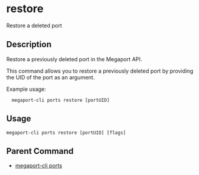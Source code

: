 # restore

Restore a deleted port

## Description

Restore a previously deleted port in the Megaport API.

This command allows you to restore a previously deleted port by providing the UID of the port as an argument.

Example usage:

```
  megaport-cli ports restore [portUID]
```



## Usage

```
megaport-cli ports restore [portUID] [flags]
```



## Parent Command

* [megaport-cli ports](megaport-cli_ports.md)







